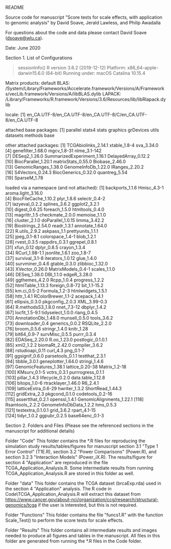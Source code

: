 README

Source code for manuscript "Score tests for scale effects, with application to genomic analysis"
by David Soave, Jerald Lawless, and Philip Awadalla

For questions about the code and data please contact David Soave (dsoave@wlu.ca).

Date: June 2020

Section 1. List of Configurations

> sessionInfo()
R version 3.6.2 (2019-12-12)
Platform: x86_64-apple-darwin15.6.0 (64-bit)
Running under: macOS Catalina 10.15.4

Matrix products: default
BLAS:   /System/Library/Frameworks/Accelerate.framework/Versions/A/Frameworks/vecLib.framework/Versions/A/libBLAS.dylib
LAPACK: /Library/Frameworks/R.framework/Versions/3.6/Resources/lib/libRlapack.dylib

locale:
[1] en_CA.UTF-8/en_CA.UTF-8/en_CA.UTF-8/C/en_CA.UTF-8/en_CA.UTF-8

attached base packages:
[1] parallel  stats4    stats     graphics  grDevices utils     datasets  methods   base     

other attached packages:
 [1] TCGAbiolinks_2.14.1         xtable_1.8-4                sva_3.34.0                 
 [4] genefilter_1.68.0           mgcv_1.8-31                 nlme_3.1-142               
 [7] DESeq2_1.26.0               SummarizedExperiment_1.16.1 DelayedArray_0.12.2        
[10] BiocParallel_1.20.1         matrixStats_0.55.0          Biobase_2.46.0             
[13] GenomicRanges_1.38.0        GenomeInfoDb_1.22.0         IRanges_2.20.2             
[16] S4Vectors_0.24.3            BiocGenerics_0.32.0         quantreg_5.54              
[19] SparseM_1.78               

loaded via a namespace (and not attached):
  [1] backports_1.1.6          Hmisc_4.3-1              aroma.light_3.16.0      
  [4] BiocFileCache_1.10.2     plyr_1.8.6               selectr_0.4-2           
  [7] lazyeval_0.2.2           splines_3.6.2            ggplot2_3.2.1           
 [10] digest_0.6.25            foreach_1.5.0            htmltools_0.4.0         
 [13] magrittr_1.5             checkmate_2.0.0          memoise_1.1.0           
 [16] cluster_2.1.0            doParallel_1.0.15        limma_3.42.2            
 [19] Biostrings_2.54.0        readr_1.3.1              annotate_1.64.0         
 [22] R.utils_2.9.2            askpass_1.1              prettyunits_1.1.1       
 [25] jpeg_0.1-8.1             colorspace_1.4-1         blob_1.2.1              
 [28] rvest_0.3.5              rappdirs_0.3.1           ggrepel_0.8.1           
 [31] xfun_0.12                dplyr_0.8.5              crayon_1.3.4            
 [34] RCurl_1.98-1.1           jsonlite_1.6.1           zoo_1.8-7               
 [37] survival_3.1-8           iterators_1.0.12         glue_1.4.0              
 [40] survminer_0.4.6          gtable_0.3.0             zlibbioc_1.32.0         
 [43] XVector_0.26.0           MatrixModels_0.4-1       scales_1.1.0            
 [46] DESeq_1.38.0             DBI_1.1.0                edgeR_3.28.0            
 [49] ggthemes_4.2.0           Rcpp_1.0.4               progress_1.2.2          
 [52] htmlTable_1.13.3         foreign_0.8-72           bit_1.1-15.2            
 [55] km.ci_0.5-2              Formula_1.2-3            htmlwidgets_1.5.1       
 [58] httr_1.4.1               RColorBrewer_1.1-2       acepack_1.4.1           
 [61] ellipsis_0.3.0           pkgconfig_2.0.3          XML_3.99-0.3            
 [64] R.methodsS3_1.8.0        nnet_7.3-12              dbplyr_1.4.2            
 [67] locfit_1.5-9.1           tidyselect_1.0.0         rlang_0.4.5             
 [70] AnnotationDbi_1.48.0     munsell_0.5.0            tools_3.6.2             
 [73] downloader_0.4           generics_0.0.2           RSQLite_2.2.0           
 [76] broom_0.5.6              stringr_1.4.0            knitr_1.28              
 [79] bit64_0.9-7              survMisc_0.5.5           purrr_0.3.4             
 [82] EDASeq_2.20.0            R.oo_1.23.0              postlogic_0.1.0.1       
 [85] xml2_1.2.2               biomaRt_2.42.0           compiler_3.6.2          
 [88] rstudioapi_0.11          curl_4.3                 png_0.1-7               
 [91] ggsignif_0.6.0           parsetools_0.1.1         testthat_2.3.1          
 [94] tibble_3.0.1             geneplotter_1.64.0       stringi_1.4.6           
 [97] GenomicFeatures_1.38.1   lattice_0.20-38          Matrix_1.2-18           
[100] KMsurv_0.1-5             vctrs_0.3.1              purrrogress_0.1.1       
[103] pillar_1.4.3             lifecycle_0.2.0          data.table_1.12.8       
[106] bitops_1.0-6             rtracklayer_1.46.0       R6_2.4.1                
[109] latticeExtra_0.6-29      hwriter_1.3.2            ShortRead_1.44.3        
[112] gridExtra_2.3            pkgcond_0.1.0            codetools_0.2-16        
[115] assertthat_0.2.1         openssl_1.4.1            GenomicAlignments_1.22.1
[118] Rsamtools_2.2.2          GenomeInfoDbData_1.2.2   hms_0.5.3               
[121] testextra_0.1.0.1        grid_3.6.2               rpart_4.1-15            
[124] tidyr_1.0.2              ggpubr_0.2.5             base64enc_0.1-3              


Section 2. Folders and Files (Please see the referenced sections in the manuscript for additional details)

Folder "Code"
This folder contains the *.R files for reproducing the simulation study results/tables/figures for manuscript section 3.1 "Type 1 Error Control" (T1E.R), section 3.2 "Power Comparisons" (Power.R), and section 3.2.3 "Interaction Models" (Power_iX.R). The results/figure for section 4 "Application" are reproduced in the file TCGA_Application_Analysis.R. Some intermediate results from running TCGA_Application_Analysis.R are stored in this folder as well.

Folder "data"
This folder contains the TCGA dataset (brcaExp.rda) used in the section 4 "Application" analysis. The R code in Code\TCGA_Application_Analysis.R will extract this dataset from 
https://www.cancer.gov/about-nci/organization/ccg/research/structural-genomics/tcga if the user is interested, but this is not required.

Folder "Functions"
This folder contains the file "funcs1.R" with the function Scale_Test() to perform the score tests for scale effects.

Folder "Results"
This folder contains all intermediate results and images needed to produce all figures and tables in the manuscript. All files in this folder are generated from running the *.R files in the Code folder.


